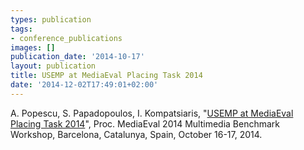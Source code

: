 ```yaml
---
types: publication
tags:
- conference_publications
images: []
publication_date: '2014-10-17'
layout: publication
title: USEMP at MediaEval Placing Task 2014
date: '2014-12-02T17:49:01+02:00'
---
```

<p>A. Popescu, S. Papadopoulos, I. Kompatsiaris, "<a href="http://http://ceur-ws.org/Vol-1263/mediaeval2014_submission_70.pdf">USEMP at MediaEval Placing Task 2014</a>", Proc. MediaEval 2014 Multimedia Benchmark Workshop, Barcelona, Catalunya, Spain, October 16-17, 2014.</p>
